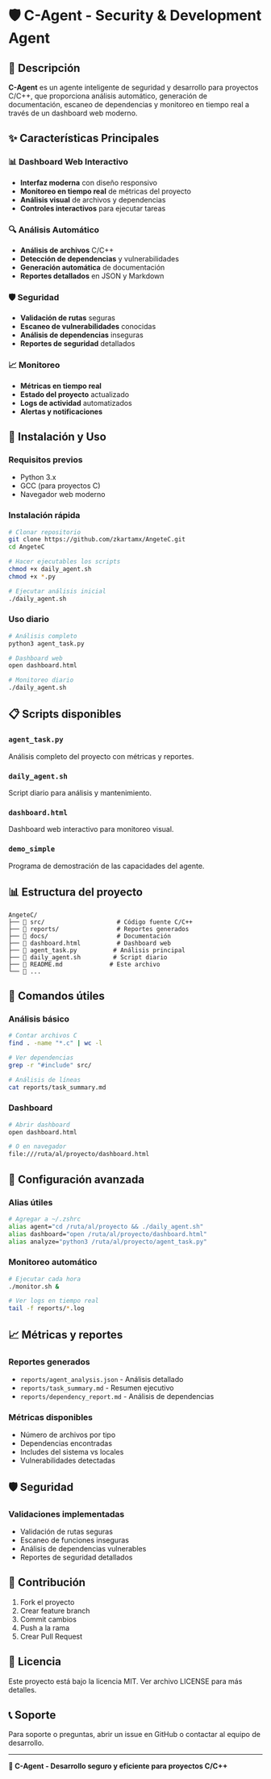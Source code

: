 # 🛡️ C-Agent - Security & Development Agent

## 🚀 Descripción

**C-Agent** es un agente inteligente de seguridad y desarrollo para proyectos C/C++, que proporciona análisis automático, generación de documentación, escaneo de dependencias y monitoreo en tiempo real a través de un dashboard web moderno.

## ✨ Características Principales

### 📊 Dashboard Web Interactivo
- **Interfaz moderna** con diseño responsivo
- **Monitoreo en tiempo real** de métricas del proyecto
- **Análisis visual** de archivos y dependencias
- **Controles interactivos** para ejecutar tareas

### 🔍 Análisis Automático
- **Análisis de archivos** C/C++
- **Detección de dependencias** y vulnerabilidades
- **Generación automática** de documentación
- **Reportes detallados** en JSON y Markdown

### 🛡️ Seguridad
- **Validación de rutas** seguras
- **Escaneo de vulnerabilidades** conocidas
- **Análisis de dependencias** inseguras
- **Reportes de seguridad** detallados

### 📈 Monitoreo
- **Métricas en tiempo real**
- **Estado del proyecto** actualizado
- **Logs de actividad** automatizados
- **Alertas y notificaciones**

## 🚀 Instalación y Uso

### Requisitos previos
- Python 3.x
- GCC (para proyectos C)
- Navegador web moderno

### Instalación rápida
```bash
# Clonar repositorio
git clone https://github.com/zkartamx/AngeteC.git
cd AngeteC

# Hacer ejecutables los scripts
chmod +x daily_agent.sh
chmod +x *.py

# Ejecutar análisis inicial
./daily_agent.sh
```

### Uso diario
```bash
# Análisis completo
python3 agent_task.py

# Dashboard web
open dashboard.html

# Monitoreo diario
./daily_agent.sh
```

## 📋 Scripts disponibles

### `agent_task.py`
Análisis completo del proyecto con métricas y reportes.

### `daily_agent.sh`
Script diario para análisis y mantenimiento.

### `dashboard.html`
Dashboard web interactivo para monitoreo visual.

### `demo_simple`
Programa de demostración de las capacidades del agente.

## 📊 Estructura del proyecto

```
AngeteC/
├── 📁 src/                    # Código fuente C/C++
├── 📁 reports/                # Reportes generados
├── 📁 docs/                   # Documentación
├── 📁 dashboard.html          # Dashboard web
├── 📁 agent_task.py          # Análisis principal
├── 📁 daily_agent.sh         # Script diario
├── 📁 README.md             # Este archivo
└── 📁 ...
```

## 🎯 Comandos útiles

### Análisis básico
```bash
# Contar archivos C
find . -name "*.c" | wc -l

# Ver dependencias
grep -r "#include" src/

# Análisis de líneas
cat reports/task_summary.md
```

### Dashboard
```bash
# Abrir dashboard
open dashboard.html

# O en navegador
file:///ruta/al/proyecto/dashboard.html
```

## 🔧 Configuración avanzada

### Alias útiles
```bash
# Agregar a ~/.zshrc
alias agent="cd /ruta/al/proyecto && ./daily_agent.sh"
alias dashboard="open /ruta/al/proyecto/dashboard.html"
alias analyze="python3 /ruta/al/proyecto/agent_task.py"
```

### Monitoreo automático
```bash
# Ejecutar cada hora
./monitor.sh &

# Ver logs en tiempo real
tail -f reports/*.log
```

## 📈 Métricas y reportes

### Reportes generados
- `reports/agent_analysis.json` - Análisis detallado
- `reports/task_summary.md` - Resumen ejecutivo
- `reports/dependency_report.md` - Análisis de dependencias

### Métricas disponibles
- Número de archivos por tipo
- Dependencias encontradas
- Includes del sistema vs locales
- Vulnerabilidades detectadas

## 🛡️ Seguridad

### Validaciones implementadas
- Validación de rutas seguras
- Escaneo de funciones inseguras
- Análisis de dependencias vulnerables
- Reportes de seguridad detallados

## 🤝 Contribución

1. Fork el proyecto
2. Crear feature branch
3. Commit cambios
4. Push a la rama
5. Crear Pull Request

## 📄 Licencia

Este proyecto está bajo la licencia MIT. Ver archivo LICENSE para más detalles.

## 📞 Soporte

Para soporte o preguntas, abrir un issue en GitHub o contactar al equipo de desarrollo.

---

**🚀 C-Agent - Desarrollo seguro y eficiente para proyectos C/C++**
